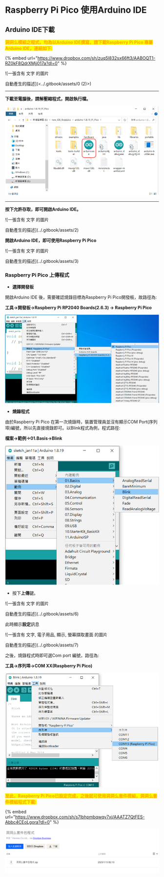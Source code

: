 # Raspberry Pi Pico 使用Arduino IDE

## Arduino IDE下載 <a href="#_toc124882497" id="_toc124882497"></a>

<mark style="color:orange;background-color:yellow;">**洞洞么模組之程式，均為以Arduino IDE撰寫，請下載Raspberry Pi Pico 專屬 Arduino IDE，連結如下:**</mark>

{% embed url="https://www.dropbox.com/sh/zuq5l832sx66ft3/AABOQT1-RZ0kF8QdrXMjj017a?dl=0" %}

![一張含有 文字 的圖片

自動產生的描述](<../.gitbook/assets/0 (2)>)

****

**下載至電腦後，請解壓縮程式，開啟執行檔。**

![](<../.gitbook/assets/1 (4)>)

****

**按下允許存取，即可開啟Arduino IDE。**

![一張含有 文字 的圖片

自動產生的描述](../.gitbook/assets/2)

**開啟Arduino IDE，即可使用Raspberry Pi Pico**

![一張含有 文字 的圖片

自動產生的描述](../.gitbook/assets/3)

### Raspberry Pi Pico 上傳程式 <a href="#_hlk124512920" id="_hlk124512920"></a>

* **選擇開發板**

開啟Arduino IDE 後，需要確認燒錄目標為Raspberry Pi Pico開發板，故路徑為:

**工具->開發板->Raspberry Pi RP2040 Boards(2.6.3) -> Raspberry Pi Pico**

![](../.gitbook/assets/4)



* **燒錄程式**

由於Raspberry Pi Pico 在第一次燒錄時，裝置管理員並沒有顯示COM Port(序列埠)編號，所以先直接燒錄即可。以Blink程式為例，程式路徑:

**檔案->範例->01.Basis->Blink**

![](../.gitbook/assets/5)



* 按下**上傳**鍵。

![一張含有 文字 的圖片

自動產生的描述](../.gitbook/assets/6)

此時顯示**設定**訊息

![一張含有 文字, 電子用品, 顯示, 螢幕擷取畫面 的圖片

自動產生的描述](../.gitbook/assets/7)

之後，燒錄程式時即可選Com port 編號，路徑為:

**工具->序列埠->COM XX(Raspberry Pi Pico)**

![](../.gitbook/assets/8)

<mark style="color:orange;background-color:yellow;">**至此，Raspberry Pi Pico已設定完成，之後就可使用洞洞么套件模組，洞洞么套件模組程式下載:**</mark>

{% embed url="https://www.dropbox.com/sh/s7lbhpmbqwqv7xj/AAATZ7QtFES-Abbc4CEoLgora?dl=0" %}

![](../.gitbook/assets/9)
